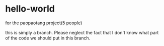 # hello-world
for the paopaotang project(5 people)

this is simply a branch.
Please neglect the fact that I don't know what part of the code we should put in this branch.
